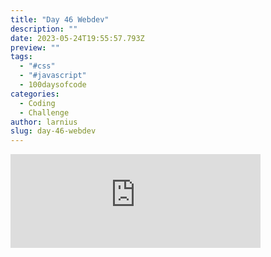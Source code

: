 ```yaml
---
title: "Day 46 Webdev"
description: ""
date: 2023-05-24T19:55:57.793Z
preview: ""
tags:
  - "#css"
  - "#javascript"
  - 100daysofcode
categories:
  - Coding
  - Challenge
author: larnius
slug: day-46-webdev
---
```


<iframe src="https://mastodontech.de/@larnius/110425415554402755/embed" class="mastodon-embed" style="max-width: 100%; border: 0" width="400" allowfullscreen="allowfullscreen"></iframe><script src="https://mastodontech.de/embed.js" async="async"></script>